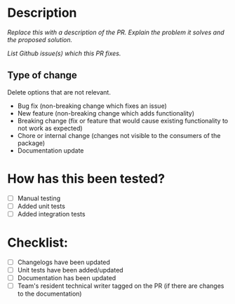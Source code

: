 # Description

_Replace this with a description of the PR. Explain the problem it solves and the proposed solution._

_List Github issue(s) which this PR fixes._

## Type of change

Delete options that are not relevant.

- Bug fix (non-breaking change which fixes an issue)
- New feature (non-breaking change which adds functionality)
- Breaking change (fix or feature that would cause existing functionality to not work as expected)
- Chore or internal change (changes not visible to the consumers of the package)
- Documentation update

# How has this been tested?

- [ ] Manual testing
- [ ] Added unit tests
- [ ] Added integration tests

# Checklist:

- [ ] Changelogs have been updated
- [ ] Unit tests have been added/updated
- [ ] Documentation has been updated
- [ ] Team's resident technical writer tagged on the PR (if there are changes to the documentation)

